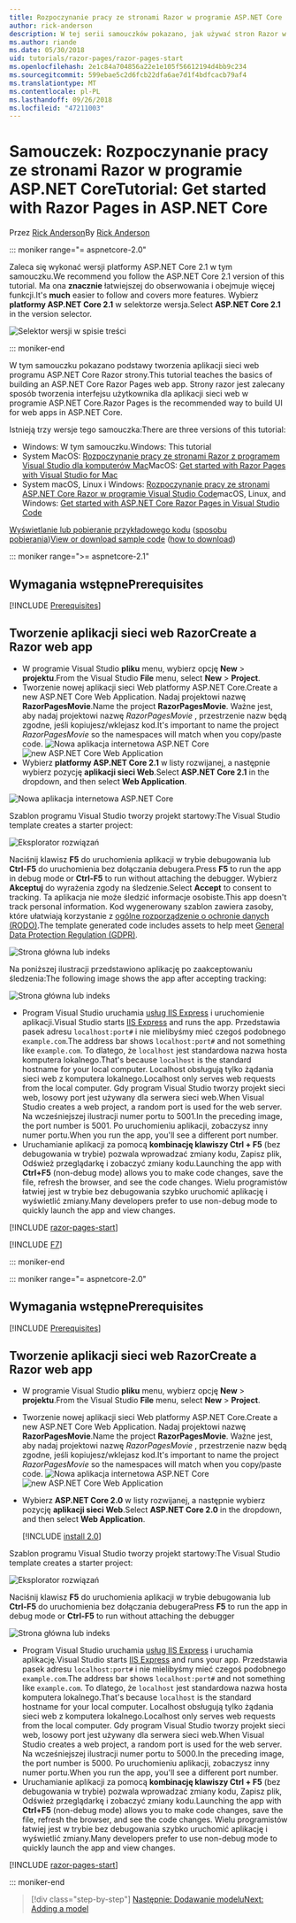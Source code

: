 ```yaml
---
title: Rozpoczynanie pracy ze stronami Razor w programie ASP.NET Core
author: rick-anderson
description: W tej serii samouczków pokazano, jak używać stron Razor w programie ASP.NET Core. Dowiedz się, jak utworzyć model, generowanie kodu dla stron Razor, platformy Entity Framework Core i SQL Server na użytek dostęp do danych, dodać funkcje wyszukiwania, dodać sprawdzanie poprawności danych wejściowych i użyć migracje do aktualizacji modelu.
ms.author: riande
ms.date: 05/30/2018
uid: tutorials/razor-pages/razor-pages-start
ms.openlocfilehash: 2e1c84a704856a22e1e105f56612194d4bb9c234
ms.sourcegitcommit: 599ebae5c2d6fcb22dfa6ae7d1f4bdfcacb79af4
ms.translationtype: MT
ms.contentlocale: pl-PL
ms.lasthandoff: 09/26/2018
ms.locfileid: "47211003"
---
```

# <a name="tutorial-get-started-with-razor-pages-in-aspnet-core"></a><span data-ttu-id="1548e-104">Samouczek: Rozpoczynanie pracy ze stronami Razor w programie ASP.NET Core</span><span class="sxs-lookup"><span data-stu-id="1548e-104">Tutorial: Get started with Razor Pages in ASP.NET Core</span></span>

<span data-ttu-id="1548e-105">Przez [Rick Anderson](https://twitter.com/RickAndMSFT)</span><span class="sxs-lookup"><span data-stu-id="1548e-105">By [Rick Anderson](https://twitter.com/RickAndMSFT)</span></span>

::: moniker range="= aspnetcore-2.0"

<span data-ttu-id="1548e-106">Zaleca się wykonać wersji platformy ASP.NET Core 2.1 w tym samouczku.</span><span class="sxs-lookup"><span data-stu-id="1548e-106">We recommend you follow the ASP.NET Core 2.1 version of this tutorial.</span></span> <span data-ttu-id="1548e-107">Ma ona **znacznie** łatwiejszej do obserwowania i obejmuje więcej funkcji.</span><span class="sxs-lookup"><span data-stu-id="1548e-107">It's **much** easier to follow and covers more features.</span></span> <span data-ttu-id="1548e-108">Wybierz **platformy ASP.NET Core 2.1** w selektorze wersja.</span><span class="sxs-lookup"><span data-stu-id="1548e-108">Select **ASP.NET Core 2.1** in the version selector.</span></span>

![Selektor wersji w spisie treści](razor-pages-start/_static/v21.png)

::: moniker-end

<span data-ttu-id="1548e-110">W tym samouczku pokazano podstawy tworzenia aplikacji sieci web programu ASP.NET Core Razor strony.</span><span class="sxs-lookup"><span data-stu-id="1548e-110">This tutorial teaches the basics of building an ASP.NET Core Razor Pages web app.</span></span> <span data-ttu-id="1548e-111">Strony razor jest zalecany sposób tworzenia interfejsu użytkownika dla aplikacji sieci web w programie ASP.NET Core.</span><span class="sxs-lookup"><span data-stu-id="1548e-111">Razor Pages is the recommended way to build UI for web apps in ASP.NET Core.</span></span>

<span data-ttu-id="1548e-112">Istnieją trzy wersje tego samouczka:</span><span class="sxs-lookup"><span data-stu-id="1548e-112">There are three versions of this tutorial:</span></span>

* <span data-ttu-id="1548e-113">Windows: W tym samouczku.</span><span class="sxs-lookup"><span data-stu-id="1548e-113">Windows: This tutorial</span></span>
* <span data-ttu-id="1548e-114">System MacOS: [Rozpoczynanie pracy ze stronami Razor z programem Visual Studio dla komputerów Mac](xref:tutorials/razor-pages-mac/razor-pages-start)</span><span class="sxs-lookup"><span data-stu-id="1548e-114">MacOS: [Get started with Razor Pages with Visual Studio for Mac](xref:tutorials/razor-pages-mac/razor-pages-start)</span></span>
* <span data-ttu-id="1548e-115">System macOS, Linux i Windows: [Rozpoczynanie pracy ze stronami ASP.NET Core Razor w programie Visual Studio Code](xref:tutorials/razor-pages-vsc/razor-pages-start)</span><span class="sxs-lookup"><span data-stu-id="1548e-115">macOS, Linux, and Windows: [Get started with ASP.NET Core Razor Pages in Visual Studio Code](xref:tutorials/razor-pages-vsc/razor-pages-start)</span></span>

<span data-ttu-id="1548e-116">[Wyświetlanie lub pobieranie przykładowego kodu](https://github.com/aspnet/Docs/tree/master/aspnetcore/tutorials/razor-pages/razor-pages-start/sample) ([sposobu pobierania](xref:tutorials/index#how-to-download-a-sample))</span><span class="sxs-lookup"><span data-stu-id="1548e-116">[View or download sample code](https://github.com/aspnet/Docs/tree/master/aspnetcore/tutorials/razor-pages/razor-pages-start/sample) ([how to download](xref:tutorials/index#how-to-download-a-sample))</span></span>

::: moniker range=">= aspnetcore-2.1"

## <a name="prerequisites"></a><span data-ttu-id="1548e-117">Wymagania wstępne</span><span class="sxs-lookup"><span data-stu-id="1548e-117">Prerequisites</span></span>

[!INCLUDE [Prerequisites](~/includes/net-core-prereqs-windows.md)]

## <a name="create-a-razor-web-app"></a><span data-ttu-id="1548e-118">Tworzenie aplikacji sieci web Razor</span><span class="sxs-lookup"><span data-stu-id="1548e-118">Create a Razor web app</span></span>

* <span data-ttu-id="1548e-119">W programie Visual Studio **pliku** menu, wybierz opcję **New** > **projektu**.</span><span class="sxs-lookup"><span data-stu-id="1548e-119">From the Visual Studio **File** menu, select **New** > **Project**.</span></span>
* <span data-ttu-id="1548e-120">Tworzenie nowej aplikacji sieci Web platformy ASP.NET Core.</span><span class="sxs-lookup"><span data-stu-id="1548e-120">Create a new ASP.NET Core Web Application.</span></span> <span data-ttu-id="1548e-121">Nadaj projektowi nazwę **RazorPagesMovie**.</span><span class="sxs-lookup"><span data-stu-id="1548e-121">Name the project **RazorPagesMovie**.</span></span> <span data-ttu-id="1548e-122">Ważne jest, aby nadaj projektowi nazwę *RazorPagesMovie* , przestrzenie nazw będą zgodne, jeśli kopiujesz/wklejasz kod.</span><span class="sxs-lookup"><span data-stu-id="1548e-122">It's important to name the project *RazorPagesMovie* so the namespaces will match when you copy/paste code.</span></span>
 <span data-ttu-id="1548e-123">![Nowa aplikacja internetowa ASP.NET Core](razor-pages-start/_static/np_2.1.png)</span><span class="sxs-lookup"><span data-stu-id="1548e-123">![new ASP.NET Core Web Application](razor-pages-start/_static/np_2.1.png)</span></span>
* <span data-ttu-id="1548e-124">Wybierz **platformy ASP.NET Core 2.1** w listy rozwijanej, a następnie wybierz pozycję **aplikacji sieci Web**.</span><span class="sxs-lookup"><span data-stu-id="1548e-124">Select **ASP.NET Core 2.1** in the dropdown, and then select **Web Application**.</span></span>

 ![Nowa aplikacja internetowa ASP.NET Core](razor-pages-start/_static/np_2_2.1.png)

<span data-ttu-id="1548e-126">Szablon programu Visual Studio tworzy projekt startowy:</span><span class="sxs-lookup"><span data-stu-id="1548e-126">The Visual Studio template creates a starter project:</span></span>

![Eksplorator rozwiązań](razor-pages-start/_static/se2.1.png)

<span data-ttu-id="1548e-128">Naciśnij klawisz **F5** do uruchomienia aplikacji w trybie debugowania lub **Ctrl-F5** do uruchomienia bez dołączania debugera.</span><span class="sxs-lookup"><span data-stu-id="1548e-128">Press **F5** to run the app in debug mode or **Ctrl-F5** to run without attaching the debugger.</span></span> <span data-ttu-id="1548e-129">Wybierz **Akceptuj** do wyrażenia zgody na śledzenie.</span><span class="sxs-lookup"><span data-stu-id="1548e-129">Select **Accept** to consent to tracking.</span></span> <span data-ttu-id="1548e-130">Ta aplikacja nie może śledzić informacje osobiste.</span><span class="sxs-lookup"><span data-stu-id="1548e-130">This app doesn't track personal information.</span></span> <span data-ttu-id="1548e-131">Kod wygenerowany szablon zawiera zasoby, które ułatwiają korzystanie z [ogólne rozporządzenie o ochronie danych (RODO)](xref:security/gdpr).</span><span class="sxs-lookup"><span data-stu-id="1548e-131">The template generated code includes assets to help meet [General Data Protection Regulation (GDPR)](xref:security/gdpr).</span></span>

![Strona główna lub indeks](razor-pages-start/_static/homeGDPR.png)

<span data-ttu-id="1548e-133">Na poniższej ilustracji przedstawiono aplikację po zaakceptowaniu śledzenia:</span><span class="sxs-lookup"><span data-stu-id="1548e-133">The following image shows the app after accepting tracking:</span></span>

![Strona główna lub indeks](razor-pages-start/_static/home2.1.png)

* <span data-ttu-id="1548e-135">Program Visual Studio uruchamia [usług IIS Express](/iis/extensions/introduction-to-iis-express/iis-express-overview) i uruchomienie aplikacji.</span><span class="sxs-lookup"><span data-stu-id="1548e-135">Visual Studio starts [IIS Express](/iis/extensions/introduction-to-iis-express/iis-express-overview) and runs the app.</span></span> <span data-ttu-id="1548e-136">Przedstawia pasek adresu `localhost:port#` i nie mielibyśmy mieć czegoś podobnego `example.com`.</span><span class="sxs-lookup"><span data-stu-id="1548e-136">The address bar shows `localhost:port#` and not something like `example.com`.</span></span> <span data-ttu-id="1548e-137">To dlatego, że `localhost` jest standardowa nazwa hosta komputera lokalnego.</span><span class="sxs-lookup"><span data-stu-id="1548e-137">That's because `localhost` is the standard hostname for your local computer.</span></span> <span data-ttu-id="1548e-138">Localhost obsługują tylko żądania sieci web z komputera lokalnego.</span><span class="sxs-lookup"><span data-stu-id="1548e-138">Localhost only serves web requests from the local computer.</span></span> <span data-ttu-id="1548e-139">Gdy program Visual Studio tworzy projekt sieci web, losowy port jest używany dla serwera sieci web.</span><span class="sxs-lookup"><span data-stu-id="1548e-139">When Visual Studio creates a web project, a random port is used for the web server.</span></span> <span data-ttu-id="1548e-140">Na wcześniejszej ilustracji numer portu to 5001.</span><span class="sxs-lookup"><span data-stu-id="1548e-140">In the preceding image, the port number is 5001.</span></span> <span data-ttu-id="1548e-141">Po uruchomieniu aplikacji, zobaczysz inny numer portu.</span><span class="sxs-lookup"><span data-stu-id="1548e-141">When you run the app, you'll see a different port number.</span></span>
* <span data-ttu-id="1548e-142">Uruchamianie aplikacji za pomocą **kombinację klawiszy Ctrl + F5** (bez debugowania w trybie) pozwala wprowadzać zmiany kodu, Zapisz plik, Odśwież przeglądarkę i zobaczyć zmiany kodu.</span><span class="sxs-lookup"><span data-stu-id="1548e-142">Launching the app with **Ctrl+F5** (non-debug mode) allows you to make code changes, save the file, refresh the browser, and see the code changes.</span></span> <span data-ttu-id="1548e-143">Wielu programistów łatwiej jest w trybie bez debugowania szybko uruchomić aplikację i wyświetlić zmiany.</span><span class="sxs-lookup"><span data-stu-id="1548e-143">Many developers prefer to use non-debug mode to quickly launch the app and view changes.</span></span>

[!INCLUDE [razor-pages-start](~/includes/RP/2.1/razor-pages-start.md)]

[!INCLUDE [F7](~/includes/RP/F7.md)]

::: moniker-end

::: moniker range="= aspnetcore-2.0"

## <a name="prerequisites"></a><span data-ttu-id="1548e-144">Wymagania wstępne</span><span class="sxs-lookup"><span data-stu-id="1548e-144">Prerequisites</span></span>

[!INCLUDE [Prerequisites](~/includes/net-core-prereqs-windows.md)]

## <a name="create-a-razor-web-app"></a><span data-ttu-id="1548e-145">Tworzenie aplikacji sieci web Razor</span><span class="sxs-lookup"><span data-stu-id="1548e-145">Create a Razor web app</span></span>

* <span data-ttu-id="1548e-146">W programie Visual Studio **pliku** menu, wybierz opcję **New** > **projektu**.</span><span class="sxs-lookup"><span data-stu-id="1548e-146">From the Visual Studio **File** menu, select **New** > **Project**.</span></span>
* <span data-ttu-id="1548e-147">Tworzenie nowej aplikacji sieci Web platformy ASP.NET Core.</span><span class="sxs-lookup"><span data-stu-id="1548e-147">Create a new ASP.NET Core Web Application.</span></span> <span data-ttu-id="1548e-148">Nadaj projektowi nazwę **RazorPagesMovie**.</span><span class="sxs-lookup"><span data-stu-id="1548e-148">Name the project **RazorPagesMovie**.</span></span> <span data-ttu-id="1548e-149">Ważne jest, aby nadaj projektowi nazwę *RazorPagesMovie* , przestrzenie nazw będą zgodne, jeśli kopiujesz/wklejasz kod.</span><span class="sxs-lookup"><span data-stu-id="1548e-149">It's important to name the project *RazorPagesMovie* so the namespaces will match when you copy/paste code.</span></span>
  <span data-ttu-id="1548e-150">![Nowa aplikacja internetowa ASP.NET Core](../../razor-pages/index/_static/np.png)</span><span class="sxs-lookup"><span data-stu-id="1548e-150">![new ASP.NET Core Web Application](../../razor-pages/index/_static/np.png)</span></span>
* <span data-ttu-id="1548e-151">Wybierz **ASP.NET Core 2.0** w listy rozwijanej, a następnie wybierz pozycję **aplikacji sieci Web**.</span><span class="sxs-lookup"><span data-stu-id="1548e-151">Select **ASP.NET Core 2.0** in the dropdown, and then select **Web Application**.</span></span>

  [!INCLUDE [install 2.0](~/includes/dotnetcore-on-dotnetfx-vs.md)]

<span data-ttu-id="1548e-152">Szablon programu Visual Studio tworzy projekt startowy:</span><span class="sxs-lookup"><span data-stu-id="1548e-152">The Visual Studio template creates a starter project:</span></span>

![Eksplorator rozwiązań](razor-pages-start/_static/se.png)

<span data-ttu-id="1548e-154">Naciśnij klawisz **F5** do uruchomienia aplikacji w trybie debugowania lub **Ctrl-F5** do uruchomienia bez dołączania debugera</span><span class="sxs-lookup"><span data-stu-id="1548e-154">Press **F5** to run the app in debug mode or **Ctrl-F5** to run without attaching the debugger</span></span>

![Strona główna lub indeks](razor-pages-start/_static/home.png)

* <span data-ttu-id="1548e-156">Program Visual Studio uruchamia [usług IIS Express](/iis/extensions/introduction-to-iis-express/iis-express-overview) i uruchamia aplikację.</span><span class="sxs-lookup"><span data-stu-id="1548e-156">Visual Studio starts [IIS Express](/iis/extensions/introduction-to-iis-express/iis-express-overview) and runs your app.</span></span> <span data-ttu-id="1548e-157">Przedstawia pasek adresu `localhost:port#` i nie mielibyśmy mieć czegoś podobnego `example.com`.</span><span class="sxs-lookup"><span data-stu-id="1548e-157">The address bar shows `localhost:port#` and not something like `example.com`.</span></span> <span data-ttu-id="1548e-158">To dlatego, że `localhost` jest standardowa nazwa hosta komputera lokalnego.</span><span class="sxs-lookup"><span data-stu-id="1548e-158">That's because `localhost` is the standard hostname for your local computer.</span></span> <span data-ttu-id="1548e-159">Localhost obsługują tylko żądania sieci web z komputera lokalnego.</span><span class="sxs-lookup"><span data-stu-id="1548e-159">Localhost only serves web requests from the local computer.</span></span> <span data-ttu-id="1548e-160">Gdy program Visual Studio tworzy projekt sieci web, losowy port jest używany dla serwera sieci web.</span><span class="sxs-lookup"><span data-stu-id="1548e-160">When Visual Studio creates a web project, a random port is used for the web server.</span></span> <span data-ttu-id="1548e-161">Na wcześniejszej ilustracji numer portu to 5000.</span><span class="sxs-lookup"><span data-stu-id="1548e-161">In the preceding image, the port number is 5000.</span></span> <span data-ttu-id="1548e-162">Po uruchomieniu aplikacji, zobaczysz inny numer portu.</span><span class="sxs-lookup"><span data-stu-id="1548e-162">When you run the app, you'll see a different port number.</span></span>
* <span data-ttu-id="1548e-163">Uruchamianie aplikacji za pomocą **kombinację klawiszy Ctrl + F5** (bez debugowania w trybie) pozwala wprowadzać zmiany kodu, Zapisz plik, Odśwież przeglądarkę i zobaczyć zmiany kodu.</span><span class="sxs-lookup"><span data-stu-id="1548e-163">Launching the app with **Ctrl+F5** (non-debug mode) allows you to make code changes, save the file, refresh the browser, and see the code changes.</span></span> <span data-ttu-id="1548e-164">Wielu programistów łatwiej jest w trybie bez debugowania szybko uruchomić aplikację i wyświetlić zmiany.</span><span class="sxs-lookup"><span data-stu-id="1548e-164">Many developers prefer to use non-debug mode to quickly launch the app and view changes.</span></span>

[!INCLUDE [razor-pages-start](~/includes/RP/razor-pages-start.md)]

::: moniker-end

> [!div class="step-by-step"]
> [<span data-ttu-id="1548e-165">Następnie: Dodawanie modelu</span><span class="sxs-lookup"><span data-stu-id="1548e-165">Next: Adding a model</span></span>](xref:tutorials/razor-pages/model)

